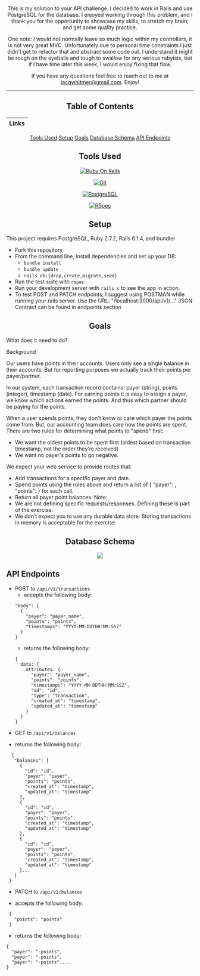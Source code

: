 <div align="center">

<br>

  This is my solution to your API challenge. I decided to work in Rails and use PostgreSQL for the database. I enjoyed working through this problem, and I thank you for the opportunity to showcase my skills, to stretch my brain, and get some quality practice.

  One note: I would not normally leave so much logic within my controllers, it is not very great MVC. Unfortunately due to personal time constraints I just didn't get to refactor that and abstract some code out. I understand it might be rough on the eyeballs and tough to swallow for any serious rubyists, but if I have time later this week, I would enjoy fixing that flaw.

  If you have any questions feel free to reach out to me at jacqwhitmer@gmail.com. Enjoy!

---

## Table of Contents
|Links
|--- |
[Tools Used](#tools-used)
[Setup](#setup)
[Goals](#goals)
[Database Schema](#database-schema)
[API Endpoints](#api-endpoints)


## Tools Used

[<img alt="Ruby On Rails" src="https://img.shields.io/badge/RubyOnRails-flat--square?logo=ruby-on-rails&style=for-the-badge&color=black"/>](https://rubyonrails.org/)

[<img alt="Git" src="https://img.shields.io/badge/Git-flat--square?logo=git&style=for-the-badge&color=black"/>](https://git-scm.com/book/en/v2/Getting-Started-First-Time-Git-Setup)

[<img alt="PostgreSQL" src ="https://img.shields.io/badge/Postgres-flat--square?logo=postgres&style=for-the-badge&color=black"/>](https://www.postgresql.org/)

[<img alt="RSpec" src ="https://img.shields.io/badge/RSpec-flat--square?logo=rspec&style=for-the-badge&color=black"/>](https://github.com/rspec/rspec-rails)

</div>

<div align="center">

## Setup

</div>


  This project requires PostgreSQL, Ruby 2.7.2, Rails 6.1.4, and bundler

  * Fork this repository
  * From the command line, install dependencies and set up your DB:
      * `bundle install`
      * `bundle update`
      * `rails db:{drop,create,migrate,seed}`
  * Run the test suite with `rspec`
  * Run your development server with `rails s` to see the app in action.
  * To test POST and PATCH endpoints, I suggest using POSTMAN while running your rails server. Use the URL: "/localhost:3000/api/v1/..." JSON Contract can be found in endpoints section


<div align="center">

## Goals

</div>

What does it need to do?

Background

Our users have points in their accounts. Users only see a single balance in their accounts. But for reporting purposes we actually track their points per payer/partner.

In our system, each transaction record contains: payer (string), points (integer), timestamp (date). For earning points it is easy to assign a payer, we know which actions earned the points. And thus which partner should be paying for the points.

When a user spends points, they don't know or care which payer the points come from. But, our accounting team does care how the points are spent. There are two rules for determining what points to "spend" first:
- We want the oldest points to be spent first (oldest based on transaction timestamp, not the order they’re received)
- We want no payer's points to go negative.

We expect your web service to provide routes that:
- Add transactions for a specific payer and date.
- Spend points using the rules above and return a list of { "payer": <string>, "points": <integer> } for each call.
- Return all payer point balances.
Note:
- We are not defining specific requests/responses. Defining these is part of the exercise.
- We don’t expect you to use any durable data store. Storing transactions in memory is acceptable for the exercise.

<div align="center">

## Database Schema

<img src="https://user-images.githubusercontent.com/78382113/148159378-1c7e9d00-2dc4-411a-8bdd-6d657999ce97.png">

</div>


## API Endpoints

<div align="left">

* POST to `/api/v1/transactions`
  - accepts the following body:
  ```
  "body": {
    {
      "payer": "payer_name",
      "points": "points",
      "timestamps": "YYYY-MM-DDTHH:MM:SSZ"
    }
  }
  ```
  - returns the following body:
  ```
  {
    data: {
      attributes: {
        "payer": "payer_name",
        "points": "points",
        "timestamps": "YYYY-MM-DDTHH:MM:SSZ",
        "id": "id",
        "type": "transaction",
        "created_at": "timestamp",
        "updated_at": "timestamp"
      }
    }
  }
  ```
* GET to `/api/v1/balances`
 - returns the following body:
 ```
   {
    "balances": [
      {
        "id": "id",
        "payer": "payer",
        "points": "points",
        "created_at": "timestamp",
        "updated_at": "timestamp"
      },
      {
        "id": "id",
        "payer": "payer",
        "points": "points",
        "created_at": "timestamp",
        "updated_at": "timestamp"
      },
      {
        "id": "id",
        "payer": "payer",
        "points": "points",
        "created_at": "timestamp",
        "updated_at": "timestamp"
      }...
    ]
  }
 ```

 * PATCH to `/api/v1/balances`
 - accepts the following body:
 ```
  {
    "points": "points"
  }
 ```

 - returns the following body:
 ```
 {
   "payer": "-points",
   "payer": "-points",
   "payer": "-points"....
 }
 ```
 </div>
